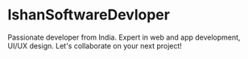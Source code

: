 # IshanSoftwareDevloper
Passionate developer from India. Expert in web and app development, UI/UX design. Let's collaborate on your next project!
